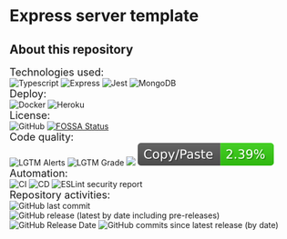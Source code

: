 # Express server template

## About this repository
<font size=4>Technologies used:</font>  
![Typescript](https://img.shields.io/badge/TypeScript-007ACC?style=for-the-badge&logo=typescript&logoColor=white)
![Express](https://img.shields.io/badge/Express.js-404D59?style=for-the-badge)
![Jest](https://img.shields.io/badge/Jest-323330?style=for-the-badge&logo=Jest&logoColor=white)
![MongoDB](https://img.shields.io/badge/MongoDB-4EA94B?style=for-the-badge&logo=mongodb&logoColor=white)  
<font size=4>Deploy:</font>  
![Docker](https://img.shields.io/badge/docker-%230db7ed.svg?style=for-the-badge&logo=docker&logoColor=white)
![Heroku](https://img.shields.io/badge/heroku-%23430098.svg?style=for-the-badge&logo=heroku&logoColor=white)  
<font size=4>License:</font>  
![GitHub](https://img.shields.io/github/license/Tale152/express-server-template)
[![FOSSA Status](https://app.fossa.com/api/projects/git%2Bgithub.com%2FTale152%2Fexpress-server-template.svg?type=shield)](https://app.fossa.com/projects/git%2Bgithub.com%2FTale152%2Fexpress-server-template?ref=badge_shield)  
<font size=4>Code quality:</font>  
![LGTM Alerts](https://img.shields.io/lgtm/alerts/github/Tale152/express-server-template)
![LGTM Grade](https://img.shields.io/lgtm/grade/javascript/github/Tale152/express-server-template)
![](https://img.shields.io/badge/Coverage-97%25-83A603.svg?prefix=$coverage$)
![CPD](.github/badges/jscpd-badge.svg)  
<font size=4>Automation:</font>  
![CI](https://github.com/Tale152/express-server-template/actions/workflows/CI.yml/badge.svg)
![CD](https://github.com/Tale152/express-server-template/actions/workflows/CD.yml/badge.svg)
![ESLint security report](https://github.com/Tale152/express-server-template/actions/workflows/eslint-security-report.yml/badge.svg)  
<font size=4>Repository activities:</font>  
![GitHub last commit](https://img.shields.io/github/last-commit/Tale152/express-server-template)
![GitHub release (latest by date including pre-releases)](https://img.shields.io/github/v/release/Tale152/express-server-template?include_prereleases)
![GitHub Release Date](https://img.shields.io/github/release-date/Tale152/express-server-template)
![GitHub commits since latest release (by date)](https://img.shields.io/github/commits-since/Tale152/express-server-template/latest)
